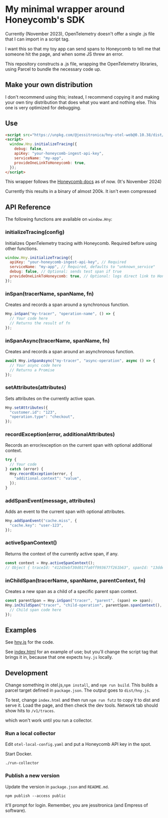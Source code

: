 # My minimal wrapper around Honeycomb's SDK

Currently (November 2023), OpenTelemetry doesn't offer a single .js file that I can import in a script tag.

I want this so that my toy app can send spans to Honeycomb to tell me that someone hit the page, and when some JS threw an error.

This repository constructs a .js file, wrapping the OpenTelemetry libraries, using Parcel to bundle the necessary code up.

## Make your own distribution

I don't recommend using this; instead, I recommend copying it and making your own tiny distribution that does what you want and nothing else.
This one is very optimized for debugging.

## Use

```html
<script src="https://unpkg.com/@jessitronica/hny-otel-web@0.10.38/dist/hny.min.js"></script>
<script>
  window.Hny.initializeTracing({
    debug: false,
    apiKey: "your-honeycomb-ingest-api-key",
    serviceName: "my-app",
    provideOneLinkToHoneycomb: true,
  });
</script>
```

This wrapper follows the [Honeycomb docs](https://docs.honeycomb.io/send-data/javascript-browser/honeycomb-distribution/) as of now.
(It's November 2024)

Currently this results in a binary of almost 200k. It isn't even compressed

## API Reference

The following functions are available on `window.Hny`:

### initializeTracing(config)

Initializes OpenTelemetry tracing with Honeycomb. Required before using other functions.

```javascript
window.Hny.initializeTracing({
  apiKey: "your-honeycomb-ingest-api-key", // Required
  serviceName: "my-app", // Required, defaults to "unknown_service"
  debug: false, // Optional: sends test span if true
  provideOneLinkToHoneycomb: true, // Optional: logs direct link to Honeycomb UI
});
```

### inSpan(tracerName, spanName, fn)

Creates and records a span around a synchronous function.

```javascript
Hny.inSpan("my-tracer", "operation-name", () => {
  // Your code here
  // Returns the result of fn
});
```

### inSpanAsync(tracerName, spanName, fn)

Creates and records a span around an asynchronous function.

```javascript
await Hny.inSpanAsync("my-tracer", "async-operation", async () => {
  // Your async code here
  // Returns a Promise
});
```

### setAttributes(attributes)

Sets attributes on the currently active span.

```javascript
Hny.setAttributes({
  "customer.id": "123",
  "operation.type": "checkout",
});
```

### recordException(error, additionalAttributes)

Records an error/exception on the current span with optional additional context.

```javascript
try {
  // Your code
} catch (error) {
  Hny.recordException(error, {
    "additional.context": "value",
  });
}
```

### addSpanEvent(message, attributes)

Adds an event to the current span with optional attributes.

```javascript
Hny.addSpanEvent("cache.miss", {
  "cache.key": "user-123",
});
```

### activeSpanContext()

Returns the context of the currently active span, if any.

```javascript
const context = Hny.activeSpanContext();
// Object { traceId: "412d3ebf30d017fa0ff993677f261b63", spanId: "13dde362233fa22d", traceFlags: 1, traceState: undefined }
```

### inChildSpan(tracerName, spanName, parentContext, fn)

Creates a new span as a child of a specific parent span context.

```javascript
const parentSpan = Hny.inSpan("tracer", "parent", (span) => span);
Hny.inChildSpan("tracer", "child-operation", parentSpan.spanContext(), () => {
  // Child span code here
});
```

## Examples

See [hny.js](https://github.com/jessitron/hny-otel-web/blob/main/src/hny.js) for the code.

See [index.html](https://github.com/jessitron/hny-otel-web/blob/main/src/index.html) for an example of use; but you'll change the script tag that brings it in, because that one expects `hny.js` locally.

## Development

Change something in otel.js,`npm install`, and `npm run build`. This builds a parcel target defined in `package.json`. The output goes to `dist/hny.js`.

To test, change `index.html` and then run `npm run futz` to copy it to dist and serve it. Load the page, and then check the dev tools. Network tab should show hits to `/v1/traces`.

which won't work until you run a collector.

### Run a local collector

Edit `otel-local-config.yaml` and put a Honeycomb API key in the spot.

Start Docker.

`./run-collector`

### Publish a new version

Update the version in `package.json` and `README.md`.

`npm publish --access public`

it'll prompt for login. Remember, you are jessitronica (and Empress of software).
